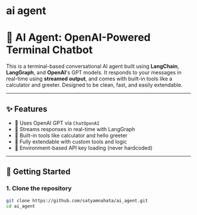 # ai agent 
# 🤖 AI Agent: OpenAI-Powered Terminal Chatbot

This is a terminal-based conversational AI agent built using **LangChain**, **LangGraph**, and **OpenAI**'s GPT models. It responds to your messages in real-time using **streamed output**, and comes with built-in tools like a calculator and greeter. Designed to be clean, fast, and easily extendable.

---

## ✨ Features

- 🧠 Uses OpenAI GPT via `ChatOpenAI`
- 🔁 Streams responses in real-time with LangGraph
- 🧮 Built-in tools like calculator and hello greeter
- 🌱 Fully extendable with custom tools and logic
- 🔐 Environment-based API key loading (never hardcoded)

---

## 🚀 Getting Started

### 1. Clone the repository
```bash
git clone https://github.com/satyamnahata/ai_agent.git
cd ai_agent
